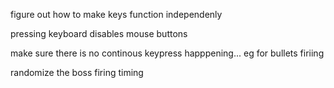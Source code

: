 figure out how to make keys function independenly 

pressing keyboard disables mouse buttons


make sure there is no continous keypress happpening... eg for bullets firiing 


randomize the boss firing timing 
